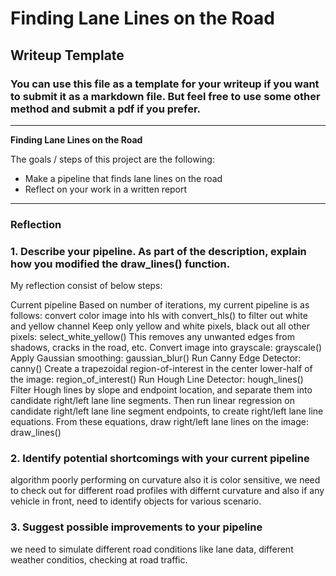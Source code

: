 # **Finding Lane Lines on the Road** 

## Writeup Template

### You can use this file as a template for your writeup if you want to submit it as a markdown file. But feel free to use some other method and submit a pdf if you prefer.

---

**Finding Lane Lines on the Road**

The goals / steps of this project are the following:
* Make a pipeline that finds lane lines on the road
* Reflect on your work in a written report


[//]: # (Image References)

[image1]: ./CarND-LaneLines-P1/laneLines_thirdPass.jpg

---

### Reflection

### 1. Describe your pipeline. As part of the description, explain how you modified the draw_lines() function.

My reflection consist of below steps:

Current pipeline
Based on number of iterations, my current pipeline is as follows:
convert color image into hls with convert_hls() to filter out white and yellow channel
Keep only yellow and white pixels, black out all other pixels: select_white_yellow()
This removes any unwanted edges from shadows, cracks in the road, etc.
Convert image into grayscale: grayscale()
Apply Gaussian smoothing: gaussian_blur()
Run Canny Edge Detector: canny()
Create a trapezoidal region-of-interest in the center lower-half of the image: region_of_interest()
Run Hough Line Detector: hough_lines()
Filter Hough lines by slope and endpoint location, and separate them into candidate right/left lane line segments. 
Then run linear regression on candidate right/left lane line segment endpoints, to create right/left lane line equations. 
From these equations, draw right/left lane lines on the image: draw_lines()



### 2. Identify potential shortcomings with your current pipeline


algorithm poorly performing on curvature also it is color sensitive, 
we need to check out for different road profiles with differnt curvature and 
also if any vehicle in front, need to identify objects for various scenario.


### 3. Suggest possible improvements to your pipeline

we need to simulate different road conditions like lane data, different weather conditios, checking at road traffic.